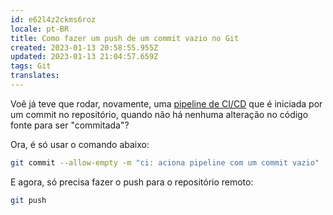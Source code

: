 ```yaml
---
id: e62l4z2ckms6roz
locale: pt-BR
title: Como fazer um push de um commit vazio no Git
created: 2023-01-13 20:58:55.955Z
updated: 2023-01-13 21:04:57.659Z
tags: Git
translates: 
---
```

Voê já teve que rodar, novamente, uma [pipeline de CI/CD](https://www.redhat.com/pt-br/topics/devops/what-cicd-pipeline) que é iniciada por um commit no repositório, quando não há nenhuma alteração no código fonte para ser "commitada"?

Ora, é só usar o comando abaixo:

```bash
git commit --allow-empty -m "ci: aciona pipeline com um commit vazio"
```

E agora, só precisa fazer o push para o repositório remoto:

```bash
git push
```

